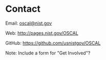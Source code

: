 # Contact

Email: oscal@nist.gov

Web: http://pages.nist.gov/OSCAL

GitHub: https://github.com/usnistgov/OSCAL

Note: Include a form for "Get Involved"?

